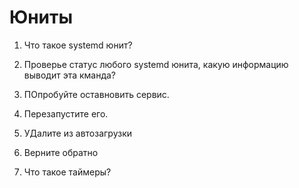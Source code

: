 # Юниты

1. Что такое systemd юнит?
2. Проверье статус любого systemd юнита, какую информацию выводит эта кманда?
3. ПОпробуйте оставновить сервис.
4. Перезапустите его.
5. УДалите из автозагрузки
6. Верните обратно

7. Что такое таймеры?
